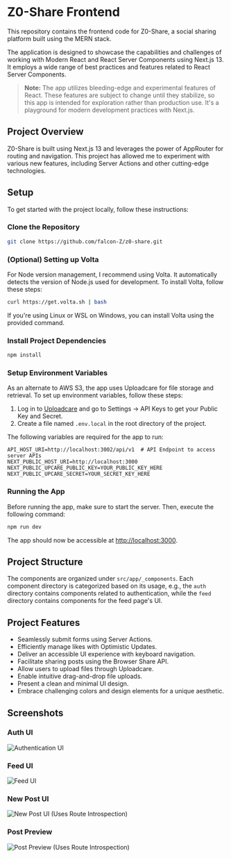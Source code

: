 # Z0-Share Frontend

This repository contains the frontend code for Z0-Share, a social sharing platform built using the MERN stack.

The application is designed to showcase the capabilities and challenges of working with Modern React and React Server Components using Next.js 13. It employs a wide range of best practices and features related to React Server Components.

> **Note:** The app utilizes bleeding-edge and experimental features of React. These features are subject to change until they stabilize, so this app is intended for exploration rather than production use. It's a playground for modern development practices with Next.js.

## Project Overview

Z0-Share is built using Next.js 13 and leverages the power of AppRouter for routing and navigation. This project has allowed me to experiment with various new features, including Server Actions and other cutting-edge technologies.

## Setup

To get started with the project locally, follow these instructions:

### Clone the Repository

```bash
git clone https://github.com/falcon-Z/z0-share.git
```

### (Optional) Setting up Volta

For Node version management, I recommend using Volta. It automatically detects the version of Node.js used for development. To install Volta, follow these steps:

```bash
curl https://get.volta.sh | bash
```

If you're using Linux or WSL on Windows, you can install Volta using the provided command.

### Install Project Dependencies

```bash
npm install
```

### Setup Environment Variables

As an alternate to AWS S3, the app uses Uploadcare for file storage and retrieval. To set up environment variables, follow these steps:

1. Log in to [Uploadcare](https://uploadcare.com/) and go to Settings → API Keys to get your Public Key and Secret.
2. Create a file named `.env.local` in the root directory of the project.

The following variables are required for the app to run:

```env
API_HOST_URI=http://localhost:3002/api/v1  # API Endpoint to access server APIs
NEXT_PUBLIC_HOST_URI=http://localhost:3000
NEXT_PUBLIC_UPCARE_PUBLIC_KEY=YOUR_PUBLIC_KEY_HERE
NEXT_PUBLIC_UPCARE_SECRET=YOUR_SECRET_KEY_HERE
```

### Running the App

Before running the app, make sure to start the server. Then, execute the following command:

```bash
npm run dev
```

The app should now be accessible at [http://localhost:3000](http://localhost:3000).

## Project Structure

The components are organized under `src/app/_components`. Each component directory is categorized based on its usage, e.g., the `auth` directory contains components related to authentication, while the `feed` directory contains components for the feed page's UI.

## Project Features

- Seamlessly submit forms using Server Actions.
- Efficiently manage likes with Optimistic Updates.
- Deliver an accessible UI experience with keyboard navigation.
- Facilitate sharing posts using the Browser Share API.
- Allow users to upload files through Uploadcare.
- Enable intuitive drag-and-drop file uploads.
- Present a clean and minimal UI design.
- Embrace challenging colors and design elements for a unique aesthetic.

## Screenshots

### Auth UI
![Authentication UI](https://github.com/falcon-Z/z0-share/assets/28111283/66ad4db7-b138-4458-8580-57fb93c80b7e)

### Feed UI
![Feed UI](https://github.com/falcon-Z/z0-share/assets/28111283/5ed576da-a9b8-418e-b1ab-edad9803ee3c)

### New Post UI
![New Post UI](https://github.com/falcon-Z/z0-share/assets/28111283/f0bf3594-9ed5-49b2-9045-f69b51a4ed0a)
(Uses Route Introspection)

### Post Preview
![Post Preview](https://github.com/falcon-Z/z0-share/assets/28111283/2f09c00c-ed43-4499-857e-7bf91c5bec98)
(Uses Route Introspection)
